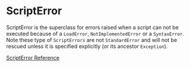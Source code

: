 # ScriptError

ScriptError is the superclass for errors raised when a script can not be
executed because of a `LoadError`, `NotImplementedError` or a `SyntaxError`.
Note these type of `ScriptErrors` are not `StandardError` and will not be
rescued unless it is specified explicitly (or its ancestor `Exception`).

[ScriptError Reference](https://ruby-doc.org/core-2.5.0/ScriptError.html)